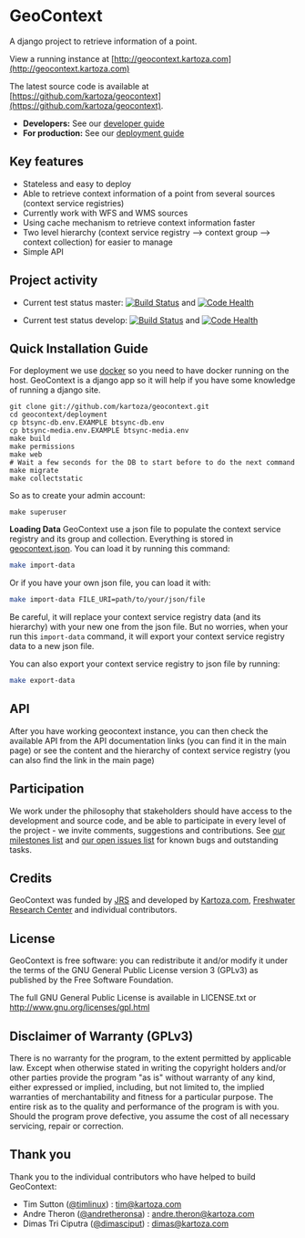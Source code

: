 # GeoContext

A django project to retrieve information of a point.

View a running instance at [http://geocontext.kartoza.com](http://geocontext.kartoza.com)

The latest source code is available at
[https://github.com/kartoza/geocontext](https://github.com/kartoza/geocontext).

* **Developers:** See our [developer guide](README-dev.md)
* **For production:** See our [deployment guide](README-docker.md)


## Key features

* Stateless and easy to deploy
* Able to retrieve context information of a point from several sources 
(context service registries)
* Currently work with WFS and WMS sources
* Using cache mechanism to retrieve context information faster
* Two level hierarchy (context service registry --> context group --> context
 collection) for easier to manage
* Simple API


## Project activity

* Current test status master: [![Build Status](https://travis-ci.org/kartoza/geocontext.svg?branch=master)](https://travis-ci.org/kartoza/geocontext) and
[![Code Health](https://landscape.io/github/kartoza/geocontext/master/landscape.svg?style=flat)](https://landscape.io/github/kartoza/geocontext/master)

* Current test status develop: [![Build Status](https://travis-ci.org/kartoza/geocontext.svg?branch=develop)](https://travis-ci.org/kartoza/geocontext) and
[![Code Health](https://landscape.io/github/kartoza/geocontext/develop/landscape.svg?style=flat)](https://landscape.io/github/kartoza/geocontext/develop)




## Quick Installation Guide

For deployment we use [docker](http://docker.com) so you need to have docker
running on the host. GeoContext is a django app so it will help if you have
some knowledge of running a django site.

```
git clone git://github.com/kartoza/geocontext.git
cd geocontext/deployment
cp btsync-db.env.EXAMPLE btsync-db.env
cp btsync-media.env.EXAMPLE btsync-media.env
make build
make permissions
make web
# Wait a few seconds for the DB to start before to do the next command
make migrate
make collectstatic
```


So as to create your admin account:
```
make superuser
```

**Loading Data**
GeoContext use a json file to populate the context service registry and its 
group and collection. Everything is stored in [geocontext.json](https://github.com/kartoza/geocontext/blob/develop/django_project/base/management/commands/geocontext.json).
You can load it by running this command:
```bash
make import-data
``` 
Or if you have your own json file, you can load it with:
```bash
make import-data FILE_URI=path/to/your/json/file
```
Be careful, it will replace your context service registry data (and its 
hierarchy) with your new one from the json file. But no worries, when your 
run this `import-data` command, it will export your context service registry 
data to a new json file.

You can also export your context service registry to json file by running:
```bash
make export-data
```

## API
After you have working geocontext instance, you can then check the available 
API from the API documentation links (you can find it in the main page) or 
see the content and the hierarchy of context service registry (you can also 
find the link in the main page)


## Participation


We work under the philosophy that stakeholders should have access to the
development and source code, and be able to participate in every level of the
project - we invite comments, suggestions and contributions.  See
[our milestones list](https://github.com/kartoza/geocontext/milestones) and
[our open issues list](https://github.com/kartoza/geocontext/issues?page=1&state=open)
for known bugs and outstanding tasks. 

## Credits

GeoContext was funded by [JRS](http://jrsbiodiversity.org/) and developed by [Kartoza.com](http://kartoza.com), [Freshwater Research Center](http://frcsa.org.za) and individual contributors.

## License

GeoContext is free software: you can redistribute it and/or modify it
under the terms of the GNU General Public License version 3 (GPLv3) as
published by the Free Software Foundation.

The full GNU General Public License is available in LICENSE.txt or
http://www.gnu.org/licenses/gpl.html


## Disclaimer of Warranty (GPLv3)

There is no warranty for the program, to the extent permitted by
applicable law. Except when otherwise stated in writing the copyright
holders and/or other parties provide the program "as is" without warranty
of any kind, either expressed or implied, including, but not limited to,
the implied warranties of merchantability and fitness for a particular
purpose. The entire risk as to the quality and performance of the program
is with you. Should the program prove defective, you assume the cost of
all necessary servicing, repair or correction.

## Thank you

Thank you to the individual contributors who have helped to build GeoContext:

* Tim Sutton ([@timlinux](https://github.com/timlinux)) : tim@kartoza.com
* Andre Theron ([@andretheronsa](https://github.com/andretheronsa)) : 
andre.theron@kartoza.com
* Dimas Tri Ciputra ([@dimasciput](https://github.com/dimasciput)) : 
dimas@kartoza.com
